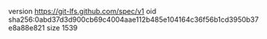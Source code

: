 version https://git-lfs.github.com/spec/v1
oid sha256:0abd37d3d900cb69c4004aae112b485e104164c36f56b1cd3950b37e8a88e821
size 1539
